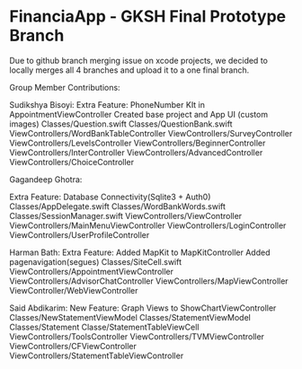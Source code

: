 # FinanciaApp - GKSH Final Prototype Branch

Due to github branch merging issue on xcode projects, we decided to locally merges all 4 branches and upload it to a one final branch.

Group Member Contributions:

Sudikshya Bisoyi:
Extra Feature: PhoneNumber KIt in AppointmentViewController
Created base project and App UI (custom images)
Classes/Question.swift
Classes/QuestionBank.swift
ViewControllers/WordBankTableController
ViewControllers/SurveyController
ViewControllers/LevelsController
ViewControllers/BeginnerController
ViewControllers/InterController
ViewControllers/AdvancedController
ViewControllers/ChoiceController

Gagandeep Ghotra:

Extra Feature: Database Connectivity(Sqlite3 + Auth0)
Classes/AppDelegate.swift
Classes/WordBankWords.swift
Classes/SessionManager.swift
ViewControllers/ViewController
ViewControllers/MainMenuViewController
ViewControllers/LoginController
ViewControllers/UserProfileController

Harman Bath:
Extra Feature: Added MapKit to MapKitController
Added pagenavigation(segues)
Classes/SiteCell.swift
ViewControllers/AppointmentViewController
ViewControllers/AdvisorChatController
ViewControllers/MapViewController
ViewController/WebViewController

Said Abdikarim:
New Feature: Graph Views to  ShowChartViewController
Classes/NewStatementViewModel
Classes/StatementViewModel
Classes/Statement
Classe/StatementTableViewCell
ViewControllers/ToolsController
ViewControllers/TVMViewController
ViewControllers/CFViewController
ViewControllers/StatementTableViewController
